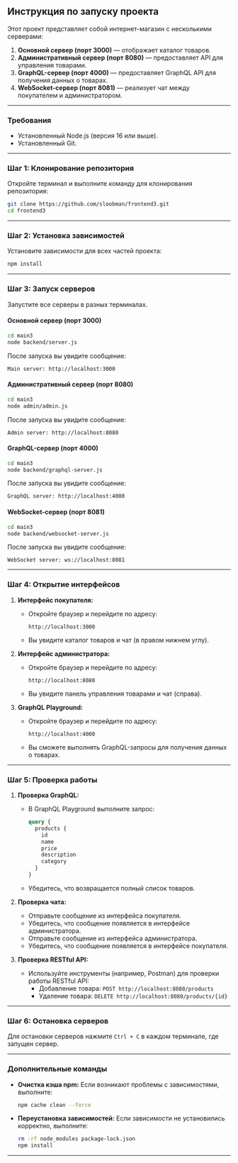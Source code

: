 
## Инструкция по запуску проекта

Этот проект представляет собой интернет-магазин с несколькими серверами:

1. **Основной сервер (порт 3000)** — отображает каталог товаров.
2. **Административный сервер (порт 8080)** — предоставляет API для управления товарами.
3. **GraphQL-сервер (порт 4000)** — предоставляет GraphQL API для получения данных о товарах.
4. **WebSocket-сервер (порт 8081)** — реализует чат между покупателем и администратором.

---

### **Требования**
- Установленный Node.js (версия 16 или выше).
- Установленный Git.

---

### **Шаг 1: Клонирование репозитория**
Откройте терминал и выполните команду для клонирования репозитория:

```bash
git clone https://github.com/sloobman/frontend3.git
cd frontend3
```

---

### **Шаг 2: Установка зависимостей**
Установите зависимости для всех частей проекта:

```bash
npm install
```

---

### **Шаг 3: Запуск серверов**
Запустите все серверы в разных терминалах.

#### **Основной сервер (порт 3000)**
```bash
cd main3
node backend/server.js
```
После запуска вы увидите сообщение:
```
Main server: http://localhost:3000
```

#### **Административный сервер (порт 8080)**
```bash
cd main3
node admin/admin.js
```
После запуска вы увидите сообщение:
```
Admin server: http://localhost:8080
```

#### **GraphQL-сервер (порт 4000)**
```bash
cd main3
node backend/graphql-server.js
```
После запуска вы увидите сообщение:
```
GraphQL server: http://localhost:4000
```

#### **WebSocket-сервер (порт 8081)**
```bash
cd main3
node backend/websocket-server.js
```
После запуска вы увидите сообщение:
```
WebSocket server: ws://localhost:8081
```

---

### **Шаг 4: Открытие интерфейсов**
1. **Интерфейс покупателя:**
   - Откройте браузер и перейдите по адресу:
     ```
     http://localhost:3000
     ```
   - Вы увидите каталог товаров и чат (в правом нижнем углу).

2. **Интерфейс администратора:**
   - Откройте браузер и перейдите по адресу:
     ```
     http://localhost:8080
     ```
   - Вы увидите панель управления товарами и чат (справа).

3. **GraphQL Playground:**
   - Откройте браузер и перейдите по адресу:
     ```
     http://localhost:4000
     ```
   - Вы сможете выполнять GraphQL-запросы для получения данных о товарах.

---

### **Шаг 5: Проверка работы**
1. **Проверка GraphQL:**
   - В GraphQL Playground выполните запрос:
     ```graphql
     query {
       products {
         id
         name
         price
         description
         category
       }
     }
     ```
   - Убедитесь, что возвращается полный список товаров.

2. **Проверка чата:**
   - Отправьте сообщение из интерфейса покупателя.
   - Убедитесь, что сообщение появляется в интерфейсе администратора.
   - Отправьте сообщение из интерфейса администратора.
   - Убедитесь, что сообщение появляется в интерфейсе покупателя.

3. **Проверка RESTful API:**
   - Используйте инструменты (например, Postman) для проверки работы RESTful API:
     - Добавление товара: `POST http://localhost:8080/products`
     - Удаление товара: `DELETE http://localhost:8080/products/{id}`

---

### **Шаг 6: Остановка серверов**
Для остановки серверов нажмите `Ctrl + C` в каждом терминале, где запущен сервер.

---

### **Дополнительные команды**
- **Очистка кэша npm:**
  Если возникают проблемы с зависимостями, выполните:
  ```bash
  npm cache clean --force
  ```

- **Переустановка зависимостей:**
  Если зависимости не установились корректно, выполните:
  ```bash
  rm -rf node_modules package-lock.json
  npm install
  ```

---

